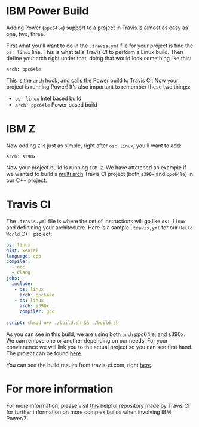 # IBM Power Build

Adding Power (`ppc64le`) support to a project in Travis is almost as easy as one, two, three. 

First what you'll want to do in the `.travis.yml` file for your project is find the `os: linux` line. This is what tells Travis CI to perform a Linux build. Then define your arch right under that, doing that would look something like this:

`arch: ppc64le`

This is the `arch` hook, and calls the Power build to Travis CI. Now your project is running Power! It's also important to remember these two things:

* `os: linux` Intel based build
* `arch: ppc64le` Power based build

# IBM Z

Now adding `Z` is just as simple, right after `os: linux`, you'll want to add:

`arch: s390x`

Now your project build is running `IBM Z`. We have attatched an example if we wanted to build a [multi arch](https://docs.travis-ci.com/user/multi-cpu-architectures/) Travis CI project (both `s390x` and `ppc64le`) in our C++ project.

# Travis CI

The `.travis.yml` file is where the set of instructions will go like `os: linux` and definining your architecutre. Here is a sample `.travis,yml` for our `Hello World` C++ project: 

```yaml
os: linux
dist: xenial
language: cpp
compiler: 
  - gcc
  - clang
jobs:
  include:
   - os: linux
     arch: ppc64le
   - os: linux
     arch: s390x
     compiler: gcc
      
script: chmod u+x ./build.sh && ./build.sh
```
As you can see in this build, we are using both `arch` ppc64le, and s390x. We can remove one or another depending on our needs. For your convienence we will link you to the actual project so you can see first hand. The project can be found [here](https://github.com/Montana/cpp-travis-multiarch). 

You can see the build results from travis-ci.com, right [here](https://travis-ci.com/Montana/cpp-travis-multiarch).

# For more information 

For more information, please visit [this](https://github.com/Montana/manifest) helpful repository made by Travis CI for further information on more complex builds when involving IBM Power/Z.
